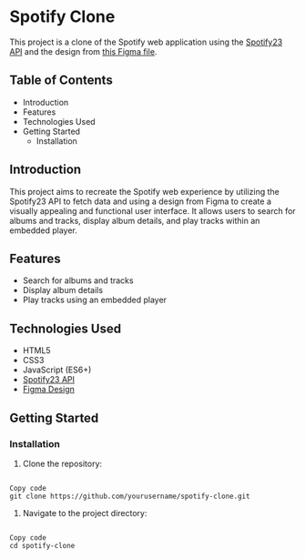 # Spotify Clone

This project is a clone of the Spotify web application using the [Spotify23 API](https://rapidapi.com/Glavier/api/spotify23) and the design from [this Figma file](https://www.figma.com/community/file/1178206974820059749).

## Table of Contents

- Introduction
- Features
- Technologies Used
- Getting Started
  - Installation

## Introduction

This project aims to recreate the Spotify web experience by utilizing the Spotify23 API to fetch data and using a design from Figma to create a visually appealing and functional user interface. It allows users to search for albums and tracks, display album details, and play tracks within an embedded player.

## Features

- Search for albums and tracks
- Display album details
- Play tracks using an embedded player

## Technologies Used

- HTML5
- CSS3
- JavaScript (ES6+)
- [Spotify23 API](https://rapidapi.com/Glavier/api/spotify23)
- [Figma Design](https://www.figma.com/community/file/1178206974820059749)

## Getting Started

### Installation

1. Clone the repository:

```

Copy code
git clone https://github.com/yourusername/spotify-clone.git
```

1. Navigate to the project directory:

```

Copy code
cd spotify-clone
```